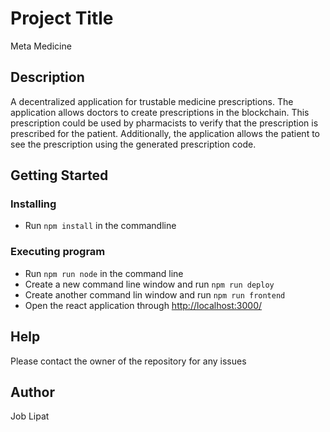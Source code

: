 # Project Title

Meta Medicine

## Description

A decentralized application for trustable medicine prescriptions. The application allows doctors to create prescriptions in the blockchain. This prescription could be used by pharmacists to verify that the prescription is prescribed for the patient. Additionally, the application allows the patient to see the prescription using the generated prescription code.

## Getting Started

### Installing

* Run `npm install` in the commandline

 
### Executing program

* Run `npm run node` in the command line
* Create a new command line window and run `npm run deploy`
* Create another command lin window  and run `npm run frontend`
* Open the react application through [http://localhost:3000/](http://localhost:3000/)

## Help

Please contact the owner of the repository for any issues

## Author

Job Lipat
